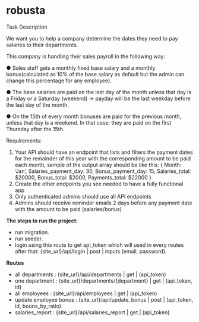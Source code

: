# robusta

Task Description

We want you to help a company determine the dates they need to pay salaries to their
departments.

This company is handling their sales payroll in the following way:

● Sales staff gets a monthly fixed base salary and a monthly bonus(calculated as
10% of the base salary as default but the admin can change this percentage for
any employee).

● The base salaries are paid on the last day of the month unless that day is a
Friday or a Saturday (weekend) -> payday will be the last weekday before the
last day of the month.

● On the 15th of every month bonuses are paid for the previous month, unless
that day is a weekend. In that case: they are paid on the first Thursday after the
15th.

Requirements​:
1. Your API should have an endpoint that lists and filters the payment dates for the
remainder of this year with the corresponding amount to be paid each month,
sample of the output array should be like this:
{
Month: ‘Jan’,
Salaries_payment_day: 30,
Bonus_payment_day: 15,
Salaries_total: $20000,
Bonus_total: $2000,
Payments_total: $22000
}
2. Create the other endpoints you see needed to have a fully functional app
3. Only authenticated admins should use all API endpoints
4. Admins should receive reminder emails 2 days before any payment date with the
amount to be paid (salaries/bonus)


**The steps to run the project:**

- run migration.
- run seeder.
- login using this route to get api_token which will used in every routes after that:
 {site_url}/api/login | post | inputs (email, password).
 
 **Routes**
 - all departments : {site_url}/api/departments | get | (api_token)
 - one department : {site_url}/departments/{department} | get | (api_token, id)
 - all employees : {site_url}/api/employees | get | (api_token)
 - update employee bonus : {site_url}/api/update_bonus | post | (api_token, id, bouns_by_ratio)
 - salaries_report : {site_url}/api/salaries_report | get | (api_token)
 
 